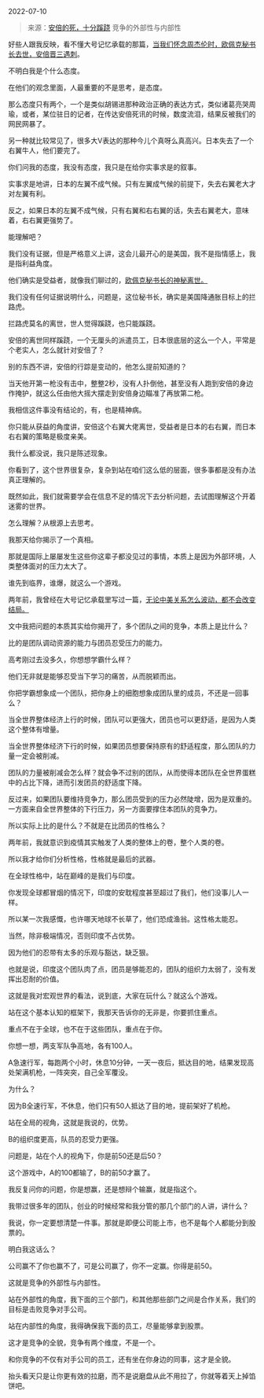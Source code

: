 2022-07-10

> 来源：[安倍的死，十分蹊跷](http://mp.weixin.qq.com/s?__biz=MzU3NDc5Nzc0NQ==&mid=2247518876&idx=1&sn=d498f14f639d6e4460174f8eecbe737f&chksm=fd2e2842ca59a154ea85ef8179ed6f17f15bdc99faee4824c87c3f8e34dce8e7a57a87a2d041&scene=27#wechat_redirect)
> 竞争的外部性与内部性

好些人跟我反映，看不懂大号记忆承载的那篇，[当我们怀念周杰伦时，欧佩克秘书长去世，安倍晋三遇刺](http://mp.weixin.qq.com/s?__biz=MzU0MjYwNDU2Mw==&mid=2247507082&idx=1&sn=3ddc48659d63c39c962c94d626e5f10d&chksm=fb1ab0f6cc6d39e0cf6a900e87a5a3d34b4ebbe9b91f6d59c1b012c5a5d3b7e12a104c5d157a&scene=21#wechat_redirect)。  

  

不明白我是个什么态度。

  

在他们的观念里面，人最重要的不是思考，是态度。

  

那么态度只有两个，一个是类似胡锡进那种政治正确的表达方式，类似诸葛亮哭周瑜，或者，某位驻日的记者，在传达安倍死讯的时候，数度流泪，结果反被我们的网民网暴了。  

  

另一种就比较常见了，很多大V表达的那种今儿个真呀么真高兴。日本失去了一个右翼牛人，他们要完了。

  

你们问我的态度，我没有态度，我只是在给你实事求是的叙事。

  

实事求是地讲，日本的左翼不成气候。只有左翼成气候的前提下，失去右翼老大才对左翼有利。  

  

反之，如果日本的左翼不成气候，只有右翼和右右翼的话，失去右翼老大，意味着，右右翼更强势了。

  

能理解吧？

  

我们没有证据，但是严格意义上讲，这会儿最开心的是美国，我不是指情感上，我是指利益角度。  

  

他们确实是受益者，就像我们聊过的，[欧佩克秘书长的神秘离世。](https://mp.weixin.qq.com/s?__biz=MzU0MjYwNDU2Mw==&mid=2247507082&idx=1&sn=3ddc48659d63c39c962c94d626e5f10d&chksm=fb1ab0f6cc6d39e0cf6a900e87a5a3d34b4ebbe9b91f6d59c1b012c5a5d3b7e12a104c5d157a&token=792206970&lang=zh_CN&scene=21#wechat_redirect)

  

我们没有任何证据说明什么，问题是，这位秘书长，确实是美国降通胀目标上的拦路虎。  

  

拦路虎莫名的离世，世人觉得蹊跷，也只能蹊跷。  

  

安倍的离世同样蹊跷，一个无厘头的派遣员工，日本很底层的这么一个人，平常是个老实人，怎么就针对安倍了？  

  

别的东西不讲，安倍的行踪是变动的，他怎么提前知道的？  

  

当天他开第一枪没有击中，整整2秒，没有人扑倒他，甚至没有人跑到安倍的身边作掩护，就这么任由他大摇大摆走到安倍身边瞄准了再放第二枪。  

  

我相信这件事没有结论的，有，也是精神病。  

  

你只能从获益的角度讲，安倍这个右翼大佬离世，受益者是日本的右右翼，而日本右右翼的策略是极度亲美。

  

我什么都没说，我只是陈述现象。  

  

你看到了，这个世界很复杂，复杂到站在咱们这么低的层面，很多事都是没有办法真正理解的。  

  

既然如此，我们就需要学会在信息不足的情况下去分析问题，去试图理解这个开着迷雾的世界。  

  

怎么理解？从根源上去思考。

  

我那天给你揭示了一个真相。

  
那就是国际上屡屡发生这些你这辈子都没见过的事情，本质上是因为外部环境，人类整体面对的压力太大了。

  

谁先到临界，谁爆，就这么一个游戏。  

  

两年前，我曾经在大号记忆承载里写过一篇，[无论中美关系怎么波动，都不会改变结局。](https://mp.weixin.qq.com/s?__biz=MzU0MjYwNDU2Mw==&mid=2247489728&idx=2&sn=d0e72fc2e4bc7b9429508ddc374b93cd&chksm=fb1974bccc6efdaa7d171f3192cf6f3e450d4a1d105be6a41d07f77a09f524ee1d0ac9a42301&token=1781459848&lang=zh_CN&scene=21#wechat_redirect)  

  

文中我把问题的本质其实给你揭开了，多个团队之间的竞争，本质上是比什么？

  

比的是团队调动资源的能力与团员忍受压力的能力。  

  

高考刚过去没多久，你想想学霸什么样？  

  

他们无非就是能够忍受当下学习的痛苦，从而脱颖而出。

  

你把学霸想象成一个团队，把你身上的细胞想象成团队里的成员，不还是一回事么？  

  

当全世界整体经济上行的时候，团队可以更强大，团员也可以更舒适，是因为人类这个整体有增量。  

  

当全世界整体经济下行的时候，如果团员想要保持原有的舒适程度，那么团队的力量一定会被削减。

  

团队的力量被削减会怎么样？就会争不过别的团队，从而使得本团队在全世界蛋糕中的占比下降，进而引发团员的舒适度下降。  

  

反过来，如果团队要维持竞争力，那么团员受到的压力必然陡增，因为是双重的。一方面来自全世界整体的下行压力，另一方面要撑住本团队的竞争力。  

  

所以实际上比的是什么？不就是在比团员的性格么？

  

两年前，我就意识到疫情其实触发了人类的整体上的卷，整个人类的卷。  

  

所以我才给你们分析性格，性格就是最后的武器。

  

在全球性格中，站在巅峰的是我们与印度。

  

你发现全球都冒烟的情况下，印度的安耽程度甚至超过了我们，他们没事儿人一样。  

  

所以某一次我感慨，也许哪天地球不长草了，他们恐成渔翁。这性格太能忍。  

  

当然，除非极端情况，否则印度不占优势。

  

因为他们的忍带有太多的乐观与豁达，缺乏狠。

  

也就是说，印度这个团队肉了点，团员是够能忍的，团队的组织力太弱了，没有发挥出忍耐的价值。  

  

这就是我对宏观世界的看法，说到底，大家在玩什么？就这么个游戏。

  

站在这个基本认知的框架下，我那天告诉你的无非是，你要抓住重点。

  

重点不在于全球，也不在于这些团队，重点在于你。

  

你想一想，两支军队争高地，各有100人。

  

A急速行军，每跑两个小时，休息10分钟，一天一夜后，抵达目的地，结果发现高处架满机枪，一阵突突，自己全军覆没。  

  

为什么？

  

因为B全速行军，不休息，他们只有50人抵达了目的地，提前架好了机枪。

  

站在全局的视角，这就是我说的，优势。  

  

B的组织度更高，队员的忍受力更强。  

  

问题是，站在个人的视角下，你是前50还是后50？  

  

这个游戏中，A的100都输了，B的前50才赢了。  

  

我反复问你的问题，你是想赢，还是想辩个输赢，就是指这个。

  

我带过很多年的团队，创业的时候经常和我分管的那几个部门的人讲，讲什么？  

  

我说，你一定要想清楚一件事。那就是即便公司能上市，也不是每个人都能分到股票的。  

  

明白我这话么？  

  

公司赢不了你也赢不了，可是公司赢了，你不一定赢。你得是前50。

  

这就是竞争的外部性与内部性。  

  

站在外部性的角度，我下面的三个部门，和其他那些部门之间是合作关系，我们的目标是击败竞争对手公司。

  

站在内部性的角度，我得确保我下面的员工，尽量能够拿到股票。

  

这才是竞争的全貌，竞争有两个维度，不是一个。  

  

和你竞争的不仅有对手公司的员工，还有坐在你身边的同事，这才是全貌。

  

抬头看天只是让你更有效的拉磨，而不是说磨盘从此不用拉了，你就等着天上掉馅饼吧。

